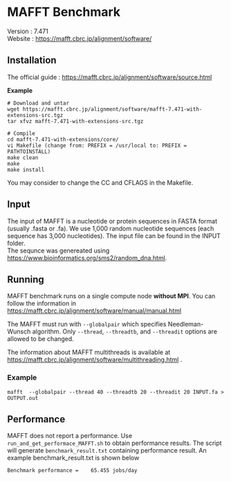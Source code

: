 # MAFFT Benchmark

Version : 7.471  
Website : https://mafft.cbrc.jp/alignment/software/  

## Installation

The official guide : https://mafft.cbrc.jp/alignment/software/source.html

**Example**

```
# Download and untar
wget https://mafft.cbrc.jp/alignment/software/mafft-7.471-with-extensions-src.tgz
tar xfvz mafft-7.471-with-extensions-src.tgz

# Compile
cd mafft-7.471-with-extensions/core/
vi Makefile (change from: PREFIX = /usr/local to: PREFIX = PATHTOINSTALL)
make clean
make
make install
```

You may consider to change the CC and CFLAGS in the Makefile.

## Input

The input of MAFFT is a nucleotide or protein sequences in FASTA format (usually .fasta or .fa). We use 1,000 random nucleotide sequences (each sequence has 3,000 nucleotides). The input file can be found in the INPUT folder.  
The sequnce was genereated using https://www.bioinformatics.org/sms2/random_dna.html.

## Running

MAFFT benchmark runs on a single compute node **without MPI**. You can follow the information in https://mafft.cbrc.jp/alignment/software/manual/manual.html  

The MAFFT must run with `--globalpair` which specifies Needleman-Wunsch algorithm. Only `--thread`, `--threadtb`, and `--threadit` options are allowed to be changed.  

The information about MAFFT multithreads is available at https://mafft.cbrc.jp/alignment/software/multithreading.html .

### Example

```
mafft  --globalpair --thread 40 --threadtb 20 --threadit 20 INPUT.fa > OUTPUT.out
```

## Performance 

MAFFT does not report a performance. Use `run_and_get_performace_MAFFT.sh` to obtain performance results. The script will generate `benchmark_result.txt` containing performance result. An example benchmark_result.txt is shown below

``` bash
Benchmark performance =    65.455 jobs/day 
```
